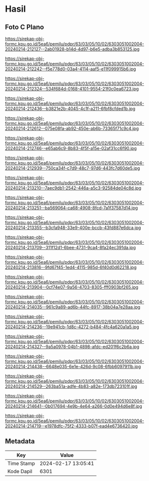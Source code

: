 # Hasil

## Foto C Plano

https://sirekap-obj-formc.kpu.go.id/5ea6/pemilu/pdpr/63/03/05/10/02/6303051002004-20240214-212127--2ab01928-b14d-4d97-b6e5-adba3b853125.jpg

https://sirekap-obj-formc.kpu.go.id/5ea6/pemilu/pdpr/63/03/05/10/02/6303051002004-20240214-212242--f5e778d0-03a4-4114-aaf5-e11f099915b6.jpg

https://sirekap-obj-formc.kpu.go.id/5ea6/pemilu/pdpr/63/03/05/10/02/6303051002004-20240214-212324--534f684d-0168-4101-9554-21f0c0ea6723.jpg

https://sirekap-obj-formc.kpu.go.id/5ea6/pemilu/pdpr/63/03/05/10/02/6303051002004-20240214-212436--b3821e2b-4045-4c1f-a211-6fbf8cfded1b.jpg

https://sirekap-obj-formc.kpu.go.id/5ea6/pemilu/pdpr/63/03/05/10/02/6303051002004-20240214-212612--075e08fa-ab92-450e-ab6b-73365f71c9c4.jpg

https://sirekap-obj-formc.kpu.go.id/5ea6/pemilu/pdpr/63/03/05/10/02/6303051002004-20240214-212746--e65ab6c9-8b83-4f5f-a15e-02af31cc6f90.jpg

https://sirekap-obj-formc.kpu.go.id/5ea6/pemilu/pdpr/63/03/05/10/02/6303051002004-20240214-212939--750ca34f-c7d9-48c7-97d6-443fc7d60de5.jpg

https://sirekap-obj-formc.kpu.go.id/5ea6/pemilu/pdpr/63/03/05/10/02/6303051002004-20240214-213210--7aec9db1-2542-446a-a5c3-92584de04c8d.jpg

https://sirekap-obj-formc.kpu.go.id/5ea6/pemilu/pdpr/63/03/05/10/02/6303051002004-20240214-213251--ba569064-ca68-4908-8fcd-7a1f37587d14.jpg

https://sirekap-obj-formc.kpu.go.id/5ea6/pemilu/pdpr/63/03/05/10/02/6303051002004-20240214-213355--b3cfa948-33e9-400e-bccb-43fd887e6dca.jpg

https://sirekap-obj-formc.kpu.go.id/5ea6/pemilu/pdpr/63/03/05/10/02/6303051002004-20240214-213709--311f12d1-6bee-4731-9ca4-8fa24ec391da.jpg

https://sirekap-obj-formc.kpu.go.id/5ea6/pemilu/pdpr/63/03/05/10/02/6303051002004-20240214-213816--9fd67f45-1ed4-4115-985d-6f40d0d62218.jpg

https://sirekap-obj-formc.kpu.go.id/5ea6/pemilu/pdpr/63/03/05/10/02/6303051002004-20240214-213904--0cf74e07-9a56-4703-8305-fff0903bf265.jpg

https://sirekap-obj-formc.kpu.go.id/5ea6/pemilu/pdpr/63/03/05/10/02/6303051002004-20240214-214035--961c9a89-ad6b-44fc-8917-38b04a7e28aa.jpg

https://sirekap-obj-formc.kpu.go.id/5ea6/pemilu/pdpr/63/03/05/10/02/6303051002004-20240214-214236--19e941cb-1d8c-4272-b484-4fc4a620a1a5.jpg

https://sirekap-obj-formc.kpu.go.id/5ea6/pemilu/pdpr/63/03/05/10/02/6303051002004-20240214-214327--9a5a0978-04b1-4898-afdc-ed201f6c2b6a.jpg

https://sirekap-obj-formc.kpu.go.id/5ea6/pemilu/pdpr/63/03/05/10/02/6303051002004-20240214-214438--6648e035-6e1e-426d-9c08-6fbb6097911b.jpg

https://sirekap-obj-formc.kpu.go.id/5ea6/pemilu/pdpr/63/03/05/10/02/6303051002004-20240214-214529--263ba51a-adfe-4b83-a82e-173db723101f.jpg

https://sirekap-obj-formc.kpu.go.id/5ea6/pemilu/pdpr/63/03/05/10/02/6303051002004-20240214-214641--0b017694-4e9b-4e64-a266-0d0e494d6e8f.jpg

https://sirekap-obj-formc.kpu.go.id/5ea6/pemilu/pdpr/63/03/05/10/02/6303051002004-20240214-214719--e1978dfc-75f2-4333-b07f-ead4e6736420.jpg


## Metadata

| Key        | Value               |
| ---------- | ------------------- |
| Time Stamp | 2024-02-17 13:05:41 |
| Kode Dapil | 6301                |



